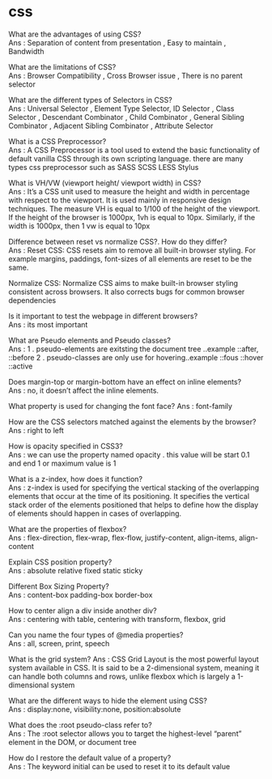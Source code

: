 # css

What are the advantages of using CSS?<br>
Ans : Separation of content from presentation , Easy to maintain , Bandwidth

What are the limitations of CSS?<br>
Ans : Browser Compatibility , Cross Browser issue , There is no parent selector

What are the different types of Selectors in CSS?<br>
Ans : Universal Selector , Element Type Selector, ID Selector , Class Selector , Descendant Combinator , Child Combinator , General Sibling Combinator , Adjacent Sibling Combinator , Attribute Selector

What is a CSS Preprocessor?<br>
Ans : A CSS Preprocessor is a tool used to extend the basic functionality of default vanilla CSS through its own scripting language.
there are many types css preprocessor such as SASS SCSS LESS Stylus

What is VH/VW (viewport height/ viewport width) in CSS?<br>
Ans : It’s a CSS unit used to measure the height and width in percentage with respect to the viewport. It is used mainly in responsive design techniques. The measure VH is equal to 1/100 of the height of the viewport. If the height of the browser is 1000px, 1vh is equal to 10px. Similarly, if the width is 1000px, then 1 vw is equal to 10px

 Difference between reset vs normalize CSS?. How do they differ?<br>
 Ans : Reset CSS: CSS resets aim to remove all built-in browser styling. For example margins, paddings, font-sizes of all elements are reset to be the same. 

Normalize CSS: Normalize CSS aims to make built-in browser styling consistent across browsers. It also corrects bugs for common browser dependencies

Is it important to test the webpage in different browsers?<br>
Ans : its most important

What are Pseudo elements and Pseudo classes?<br>
Ans : 1 . pseudo-elements are exitsting the document tree ..example ::after, ::before
2 . pseudo-classes are only use for hovering..example ::fous ::hover ::active

Does margin-top or margin-bottom have an effect on inline elements?<br>
Ans : no, it doesn’t affect the inline elements.

What property is used for changing the font face?
Ans : font-family

How are the CSS selectors matched against the elements by the browser?<br>
Ans : right to left

How is opacity specified in CSS3?<br>
Ans : we can use the property named opacity . this value will be start 0.1 and end 1 or maximum value is 1

What is a z-index, how does it function?<br>
Ans : z-index is used for specifying the vertical stacking of the overlapping elements that occur at the time of its positioning. It specifies the vertical stack order of the elements positioned that helps to define how the display of elements should happen in cases of overlapping.


What are the properties of flexbox?<br>
Ans : flex-direction, flex-wrap, flex-flow, justify-content, align-items, align-content


Explain CSS position property?<br>
Ans : absolute relative fixed static sticky

Different Box Sizing Property?<br>
Ans : content-box padding-box border-box

How to center align a div inside another div?<br>
Ans : centering with table, centering with transform, flexbox, grid

Can you name the four types of @media properties?<br>
Ans : all, screen, print, speech

What is the grid system?
Ans : CSS Grid Layout is the most powerful layout system available in CSS. It is said to be a 2-dimensional system, meaning it can handle both columns and rows, unlike flexbox which is largely a 1-dimensional system

What are the different ways to hide the element using CSS?<br>
Ans : display:none, visibility:none, position:absolute

What does the :root pseudo-class refer to?<br>
Ans : The :root selector allows you to target the highest-level “parent” element in the DOM, or document tree


How do I restore the default value of a property?<br>
Ans : The keyword initial can be used to reset it to its default value





















